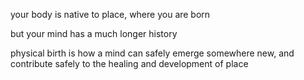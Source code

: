 your body is native to place, where you are born

but your mind has a much longer history

physical birth is how a mind can safely emerge somewhere new, and contribute safely to the healing and development of place

